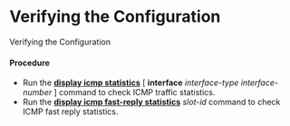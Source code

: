 Verifying the Configuration
===========================

Verifying the Configuration

#### Procedure

* Run the [**display icmp statistics**](cmdqueryname=display+icmp+statistics+interface) [ **interface** *interface-type* *interface-number* ] command to check ICMP traffic statistics.
* Run the [**display icmp fast-reply statistics**](cmdqueryname=display+icmp+fast-reply+statistics) *slot-id* command to check ICMP fast reply statistics.